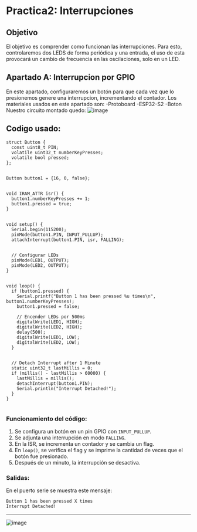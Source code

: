 # Practica2: Interrupciones
## Objetivo
El objetivo es comprender como funcionan las interrupciones. Para esto, controlaremos dos LEDS de forma periódica y una entrada, el uso de esta provocará un cambio de frecuencia en las oscilaciones, solo en un LED.
## Apartado A: Interrupcion por GPIO
En este apartado, configuraremos un botón para que cada vez que lo presionemos genere una interrupcion, incrementando el contador. 
Los materiales usados en este apartado son:
-Protoboard
-ESP32-S2
-Boton
Nuestro circuito montado quedo:
![image](https://github.com/user-attachments/assets/ba77938f-dc02-4db4-87c9-d504d80a7943) 
## Codigo usado:
```
struct Button {
  const uint8_t PIN;
  volatile uint32_t numberKeyPresses;
  volatile bool pressed;
};


Button button1 = {16, 0, false};


void IRAM_ATTR isr() {
  button1.numberKeyPresses += 1;
  button1.pressed = true;
}


void setup() {
  Serial.begin(115200);
  pinMode(button1.PIN, INPUT_PULLUP);
  attachInterrupt(button1.PIN, isr, FALLING);


  // Configurar LEDs
  pinMode(LED1, OUTPUT);
  pinMode(LED2, OUTPUT);
}


void loop() {
  if (button1.pressed) {
    Serial.printf("Button 1 has been pressed %u times\n", button1.numberKeyPresses);
    button1.pressed = false;
   
    // Encender LEDs por 500ms
    digitalWrite(LED1, HIGH);
    digitalWrite(LED2, HIGH);
    delay(500);
    digitalWrite(LED1, LOW);
    digitalWrite(LED2, LOW);
  }


  // Detach Interrupt after 1 Minute
  static uint32_t lastMillis = 0;
  if (millis() - lastMillis > 60000) {
    lastMillis = millis();
    detachInterrupt(button1.PIN);
    Serial.println("Interrupt Detached!");
  }
}


```
### Funcionamiento del código:
1. Se configura un botón en un pin GPIO con `INPUT_PULLUP`.
2. Se adjunta una interrupción en modo `FALLING`.
3. En la ISR, se incrementa un contador y se cambia un flag.
4. En `loop()`, se verifica el flag y se imprime la cantidad de veces que el botón fue presionado.
5. Después de un minuto, la interrupción se desactiva.

### Salidas:
En el puerto serie se muestra este mensaje:
```
Button 1 has been pressed X times
Interrupt Detached!
```
---
![image](https://github.com/user-attachments/assets/8044fc35-ebed-41ea-a701-56118b4fe148)  

